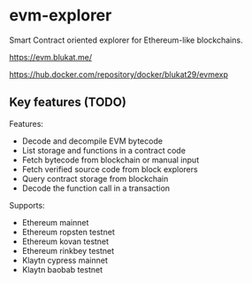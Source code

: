 # evm-explorer

Smart Contract oriented explorer for Ethereum-like blockchains.

https://evm.blukat.me/

https://hub.docker.com/repository/docker/blukat29/evmexp

## Key features (TODO)

Features:
- Decode and decompile EVM bytecode
- List storage and functions in a contract code
- Fetch bytecode from blockchain or manual input
- Fetch verified source code from block explorers
- Query contract storage from blockchain
- Decode the function call in a transaction

Supports:
- Ethereum mainnet
- Ethereum ropsten testnet
- Ethereum kovan testnet
- Ethereum rinkbey testnet
- Klaytn cypress mainnet
- Klaytn baobab testnet

